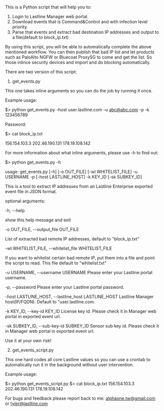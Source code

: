 This is a Python script that will help you to:

1. Login to Lastline Manager web portal.
2. Download events that is Command&Control and with infection level priority.
3. Parse that events and extract bad destination IP addresses and output to a file(default to block_ip.txt)

By using this script, you will be able to automatically complete the above mentioned workflow. You can then publish that bad IP list and let products such as PaloAlto NGFW or Bluecoat ProxySG to come and get the list. So those inlince security devices and import and do blocking automatically.

There are two version of this script:

1. get_events.py

This one takes inline arguments so you can do the job by running it once.

Example usage:

$> python get_events.py -host user.lastline.com -u abc@abc.com -p -k 123456789

Password: 

$> cat block_ip.txt

156.154.103.3
202.46.190.131
178.19.108.142

For more information about what inline arguments, please use -h to find out:

$> python get_events.py -h

usage: get_events.py [-h] [-o OUT_FILE] [-wl WHITELIST_FILE] -u USERNAME -p [-host LASTLINE_HOST] -k KEY_ID [-sk SUBKEY_ID]

This is a tool to extract IP addresses from an Lastline Enterprise exported event file in JSON format.

optional arguments:


-h, --help

show this help message and exit

-o OUT_FILE, --output_file OUT_FILE

List of extracted bad remote IP addresses, default to "block_ip.txt"

-wl WHITELIST_FILE, --whitelist_file WHITELIST_FILE

If you want to whitelist certain bad remote IP, put them into a file and point the script to read. This file default to "whitelist.txt"

-u USERNAME, --username USERNAME 
Please enter your Lastline portal username.

-p, --password
Please enter your Lastline portal password.

-host LASTLINE_HOST, --lastline_host LASTLINE_HOST
Lastline Manager host(IP/FQDN). Default to "user.lastline.com.

-k KEY_ID, --key-id KEY_ID
License key id. Please check it in Manager web portal in exported event url.

-sk SUBKEY_ID, --sub-key-id SUBKEY_ID
Sensor sub key id. Please check it in Manager web portal in exported event url.

Use it at your own risk!

2. get_events_script.py

This one hard codes all core Lastline values so you can use a crontab to automatically run it in the background without user intervention. 

Example usage:

$> python get_events_script.py
$> cat block_ip.txt 
156.154.103.3
202.46.190.131
178.19.108.142

For bugs and feedback please report back to me:
alphaone.tw@gmail.com or tyler@lastline.com